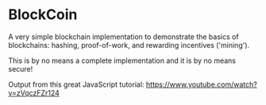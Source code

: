 # BlockCoin

A very simple blockchain implementation to demonstrate the basics of blockchains: hashing, proof-of-work, and rewarding incentives ('mining'). 

This is by no means a complete implementation and it is by no means secure!

Output from this great JavaScript tutorial:
https://www.youtube.com/watch?v=zVqczFZr124
